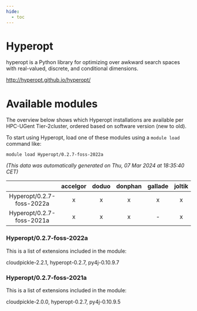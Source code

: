 ```yaml
---
hide:
  - toc
---
```


Hyperopt
========


hyperopt is a Python library for optimizing over awkward search spaces with real-valued, discrete, and conditional dimensions.

http://hyperopt.github.io/hyperopt/
# Available modules


The overview below shows which Hyperopt installations are available per HPC-UGent Tier-2cluster, ordered based on software version (new to old).

To start using Hyperopt, load one of these modules using a `module load` command like:

```shell
module load Hyperopt/0.2.7-foss-2022a
```

*(This data was automatically generated on Thu, 07 Mar 2024 at 18:35:40 CET)*  

| |accelgor|doduo|donphan|gallade|joltik|skitty|
| :---: | :---: | :---: | :---: | :---: | :---: | :---: |
|Hyperopt/0.2.7-foss-2022a|x|x|x|x|x|x|
|Hyperopt/0.2.7-foss-2021a|x|x|x|-|x|x|


### Hyperopt/0.2.7-foss-2022a

This is a list of extensions included in the module:

cloudpickle-2.2.1, hyperopt-0.2.7, py4j-0.10.9.7

### Hyperopt/0.2.7-foss-2021a

This is a list of extensions included in the module:

cloudpickle-2.0.0, hyperopt-0.2.7, py4j-0.10.9.5
